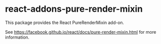 # react-addons-pure-render-mixin

This package provides the React PureRenderMixin add-on.

See <https://facebook.github.io/react/docs/pure-render-mixin.html> for more information.